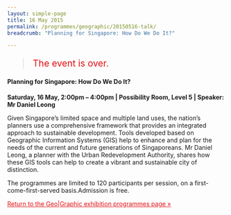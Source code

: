 ```yaml
---
layout: simple-page
title: 16 May 2015
permalink: /programmes/geographic/20150516-talk/
breadcrumb: "Planning for Singapore: How Do We Do It?"

---
```


<blockquote style="color: #E21216; font-size: 150%;">The event is over.</blockquote>

#### Planning for Singapore: How Do We Do It?

__Saturday, 16 May, 2:00pm – 4:00pm &#124; Possibility Room, Level 5 &#124; Speaker: Mr Daniel Leong__

Given Singapore’s limited space and multiple land uses, the nation’s planners use a comprehensive framework that provides an integrated approach to sustainable development. Tools developed based on Geographic Information Systems (GIS) help to enhance and plan for the needs of the current and future generations of Singaporeans. Mr Daniel Leong, a planner with the Urban Redevelopment Authority, shares how these GIS tools can help to create a vibrant and sustainable city of distinction.

The programmes are limited to 120 participants per session, on a first-come-first-served basis.Admission is free.

<a href="/exhibitions/past-exhibitions/geographic/programmes/" style="color:#E21216;">Return to the Geo&#124;Graphic exhibition programmes page &#187;</a>